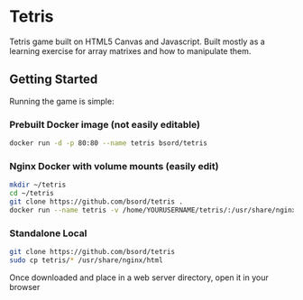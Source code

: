 # Tetris
Tetris game built on HTML5 Canvas and Javascript. Built mostly as a learning exercise for array matrixes and how to manipulate them.

## Getting Started
Running the game is simple:
### Prebuilt Docker image (not easily editable)
```sh
docker run -d -p 80:80 --name tetris bsord/tetris
```
### Nginx Docker with volume mounts (easily edit)
```sh
mkdir ~/tetris
cd ~/tetris
git clone https://github.com/bsord/tetris .
docker run --name tetris -v /home/YOURUSERNAME/tetris/:/usr/share/nginx/html:ro -d -p 88:80 nginx
```

### Standalone Local
```sh
git clone https://github.com/bsord/tetris
sudo cp tetris/* /usr/share/nginx/html
```
Once downloaded and place in a web server directory, open it in your browser

